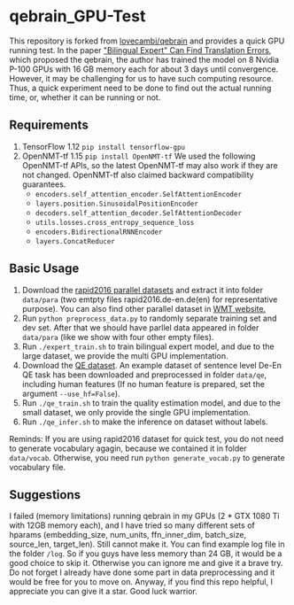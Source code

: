 # qebrain_GPU-Test

This repository is forked from [lovecambi/qebrain](https://github.com/lovecambi/qebrain) and provides a quick GPU running test. In the paper ["Bilingual Expert" Can Find Translation Errors](https://arxiv.org/abs/1807.09433), which proposed the qebrain, the author has trained the model on 8 Nvidia P-100 GPUs with 16 GB memory each for about 3 days until convergence. However, it may be challenging for us to have such computing resource. Thus, a quick experiment need to be done to find out the actual running time, or, whether it can be running or not.

## Requirements
1. TensorFlow 1.12 `pip install tensorflow-gpu`
2. OpenNMT-tf 1.15 `pip install OpenNMT-tf`
We used the following OpenNMT-tf APIs, so the latest OpenNMT-tf may also work if they are not changed. OpenNMT-tf also claimed backward compatibility guarantees.
    * `encoders.self_attention_encoder.SelfAttentionEncoder`
    * `layers.position.SinusoidalPositionEncoder`
    * `decoders.self_attention_decoder.SelfAttentionDecoder`
    * `utils.losses.cross_entropy_sequence_loss`
    * `encoders.BidirectionalRNNEncoder`
    * `layers.ConcatReducer`

## Basic Usage
1. Download the [rapid2016 parallel datasets](http://data.statmt.org/wmt18/translation-task/rapid2016.tgz) and extract it into folder `data/para` (two emtpty files rapid2016.de-en.de(en) for representative purpose). You can also find other parallel dataset in [WMT website.](http://www.statmt.org/wmt18/translation-task.html#download) 
2. Run `python preprocess_data.py` to randomly separate training set and dev set. After that we should have parllel data appeared in folder `data/para` (like we show with four other empty files). 
3. Run `./expert_train.sh` to train bilingual expert model, and due to the large dataset, we provide the multi GPU implementation.
4. Download the [QE dataset](https://lindat.mff.cuni.cz/repository/xmlui/handle/11372/LRT-2619). An example dataset of sentence level De-En QE task has been downloaded and preprocessed in folder `data/qe`, including human features (If no human feature is prepared, set the argument `--use_hf=False`). 
5. Run `./qe_train.sh` to train the quality estimation model, and due to the small dataset, we only provide the single GPU implementation.
6. Run `./qe_infer.sh` to make the inference on dataset without labels.

Reminds: If you are using rapid2016 dataset for quick test, you do not need to generate vocabulary agagin, because we contained it in folder `data/vocab`. Otherwise, you need run `python generate_vocab.py` to generate vocabulary file. 

## Suggestions
I failed (memory limitations) running qebrain in my GPUs (2 * GTX 1080 Ti with 12GB memory each), and I have tried so many different sets of hparams (embedding_size, num_units, ffn_inner_dim, batch_size, source_len, target_len). Still cannot make it. You can find example log file in the folder `/log`. So if you guys have less memory than 24 GB, it would be a good choice to skip it. Otherwise you can ignore me and give it a brave try. Do not forget I already have done some part in data preprocessing and it would be free for you to move on. Anyway, if you find this repo helpful, I appreciate you can give it a star. Good luck warrior.
